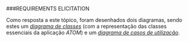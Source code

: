###REQUIREMENTS ELICITATION

Como resposta a este tópico, foram desenhados dois diagramas, sendo estes um [*diagrama de classes*](https://raw.githubusercontent.com/DiogoXRP/atom/master/ESOF-docs/AtomClassDiagram.jpg) (com a representação das classes
essenciais da aplicação *ATOM*) e um [*diagrama de casos de utilização*](https://raw.githubusercontent.com/DiogoXRP/atom/master/ESOF-docs/AtomUseCaseDiagram.jpg).
